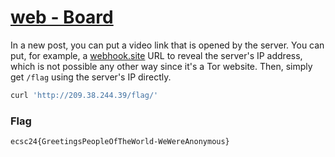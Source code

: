 # [web - Board](https://hack.cert.pl/challenge/board)

In a new post, you can put a video link that is opened by the server. You can put, for example, a [webhook.site](https://webhook.site/) URL to reveal the server's IP address, which is not possible any other way since it's a Tor website. Then, simply get `/flag` using the server's IP directly.

```bash
curl 'http://209.38.244.39/flag/'
```

### Flag
```
ecsc24{GreetingsPeopleOfTheWorld-WeWereAnonymous}
```